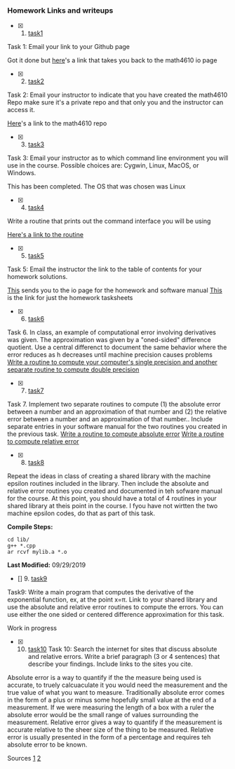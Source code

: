 ### Homework Links and writeups

- [x] 1. [task1](https://thedegreeisalie.github.io/math4610/homework/tasksheet1/task1)

Task 1: Email your link to your Github page

Got it done but [here](https://thedegreeisalie.github.io/math4610)'s a link that takes you back to the math4610 io page 

- [x] 2. [task2](https://thedegreeisalie.github.io/math4610/homework/tasksheet1/task2)

Task 2: Email your instructor to indicate that you have created the math4610 Repo make sure it's a private repo and that only you and the instructor can access it.

[Here](https://github.com/Thedegreeisalie/math4610)'s a link to the math4610 repo

- [x] 3. [task3](https://thedegreeisalie.github.io/math4610/homework/tasksheet1/task3)

Task 3: Email your instructor as to which command line environment you will use in the course. Possible choices are: Cygwin, Linux, MacOS, or Windows. 

This has been completed. The OS that was chosen was Linux

- [x] 4. [task4](https://thedegreeisalie.github.io/math4610/homework/tasksheet1/task4)

Write a routine that prints out the command interface you will be using

[Here's a link to the routine](https://github.com/Thedegreeisalie/math4610/tree/master/homework/tasksheet1/task4)

- [x] 5. [task5](https://thedegreeisalie.github.io/math4610/homework/tasksheet1/task5)

Task 5: Email the instructor the link to the table of contents for your homework solutions.

[This](https://thedegreeisalie.github.io/math4610/) sends you to the io page for the homework and software manual
[This](https://thedegreeisalie.github.io/math4610/homework/) is the link for just the homework tasksheets

- [x] 6. [task6](https://thedegreeisalie.github.io/math4610/homework/tasksheet1/task6)

Task 6. In class, an example of computational error involving derivatives was given. The approximation was given by a "oned-sided" difference quotient. Use a central differenct to document the same behavior where the error reduces as h decreases until machine precision causes problems
[Write a routine to compute your computer's single precision and another separate routine to compute double precision](https://github.com/Thedegreeisalie/math4610/tree/master/homework/tasksheet1/task6)

- [x] 7. [task7](https://thedegreeisalie.github.io/math4610/homework/tasksheet1/task7)

Task 7. Implement two separate routines to compute (1) the absolute error between a number and an approximation of that number and (2) the relative error between a number and an approximation of that number.. Include separate entries in your software manual for the two routines you created in the previous task.
[Write a routine to compute absolute error](https://github.com/Thedegreeisalie/math4610/tree/master/homework/tasksheet1/task7/abs_error)
[Write a routine to compute relative error](https://github.com/Thedegreeisalie/math4610/tree/master/homework/tasksheet1/task7/rel_error)

- [x] 8. [task8](https://thedegreeisalie.github.io/math4610/homework/tasksheet1/task8)

Repeat the ideas in class of creating a shared library with the machine epsilon routines included in the library. Then include the absolute and relative error routines you created and documented in teh sofware manual for the course. At this point, you should have a total of 4 routines in your shared library at theis point in the course. I fyou have not wirtten the two machine epsilon codes, do that as part of this task. 

**Compile Steps:**   

	cd lib/
	g++ *.cpp
	ar rcvf mylib.a *.o

**Last Modified:** 09/29/2019


- [] 9. [task9](https://thedegreeisalie.github.io/math4610/homework/tasksheet1/task9)

Task9: Write a main program that computes the derivative of the exponential function, ex, at the point x=π. Link to your shared library and use the absolute and relative error routines to compute the errors. You can use either the one sided or centered difference approximation for this task. 


Work in progress
- [x] 10. [task10](https://thedegreeisalie.github.io/math4610/homework/tasksheet1/task10)
Task 10: Search the internet for sites that discuss absolute and relative errors. Write a brief paragraph (3 or 4 sentences) that describe your findings. Include links to the sites you cite.

Absolute error is a way to quantify if the the measure being used is accurate, to truely calcuaculate it you would need the measurement and the true value of what you want to measure. Traditionally absolute error comes in the form of a plus or minus some hopefully small value at the end of a measurement. If we were measuring the length of a box with a ruler the absolute error would be the small range of values surrounding the measurement. Relative error gives a way to quantify if the measurement is accurate relative to the sheer size of the thing to be measured. Relative error is usually presented in the form of a percentage and requires teh absolute error to be known.

Sources
[1](http://www2.phy.ilstu.edu/~wenning/SLH/Absolute%20Relative%20Error.pdf)
[2](https://www.differencebetween.com/difference-between-absolute-error-and-vs-relative-error/)

